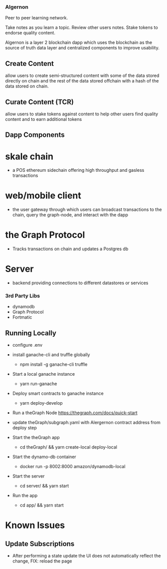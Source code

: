 ### Algernon

Peer to peer learning network.

Take notes as you learn a topic. Review other users notes. Stake tokens to endorse quality content.

Algernon is a layer 2 blockchain dapp which uses the blockchain as the source of truth data layer and centralized components to improve usability.


## Create Content
allow users to create semi-structured content with some of the data stored directly on chain and the rest of the data stored offchain with a hash of the data stored on chain.

## Curate Content (TCR)
allow users to stake tokens against content to help other users find quality content and to earn additional tokens

## Dapp Components

# skale chain
  - a POS ethereum sidechain offering high throughput and gasless transactions
  
# web/mobile client
  - the user gateway through which users can broadcast transactions to the chain, query the graph-node, and interact with the dapp

# the Graph Protocol
  - Tracks transactions on chain and updates a Postgres db

# Server
 - backend providing connections to different datastores or services

### 3rd Party Libs
  - dynamodb
  - Graph Protocol
  - Fortmatic

## Running Locally

- configure .env


- install ganache-cli and truffle globally
  - npm install -g ganache-cli truffle


- Start a local ganache instance
  - yarn run-ganache


- Deploy smart contracts to ganache instance
  - yarn deploy-develop


- Run a theGraph Node
  https://thegraph.com/docs/quick-start


- update theGraph/subgraph.yaml with Alergernon contract address from deploy step
- Start the theGraph app
  - cd theGraph/ && yarn create-local deploy-local


- Start the dynamo-db container
  - docker run -p 8002:8000 amazon/dynamodb-local


- Start the server
  - cd server/ && yarn start


- Run the app
  - cd app/ && yarn start


# Known Issues

## Update Subscriptions
  - After performing a state update the UI does not automatically reflect the change, FIX: reload the page

